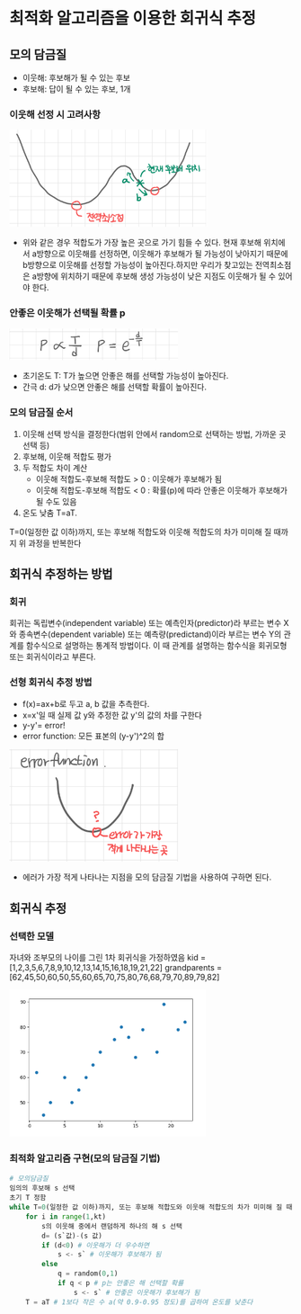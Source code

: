 # 최적화 알고리즘을 이용한 회귀식 추정

## 모의 담금질
- 이웃해: 후보해가 될 수 있는 후보
- 후보해: 답이 될 수 있는 후보, 1개

### 이웃해 선정 시 고려사항

<img src='이웃해고려사항.png' width=350px>

- 위와 같은 경우 적합도가 가장 높은 곳으로 가기 힘들 수 있다. 현재 후보해 위치에서 a방향으로 이웃해를 선정하면, 이웃해가 후보해가 될 가능성이 낮아지기 때문에 b방향으로 이웃해를 선정할 가능성이 높아진다.하지만 우리가 찾고있는 전역최소점은 a방향에 위치하기 때문에 후보해 생성 가능성이 낮은 지점도 이웃해가 될 수 있어야 한다.

### 안좋은 이웃해가 선택될 확률 p

<img src='이웃해선정확률.png' width=300px>

- 초기온도 T: T가 높으면 안좋은 해를 선택할 가능성이 높아진다.
- 간극 d: d가 낮으면 안좋은 해를 선택할 확률이 높아진다.

### 모의 담금질 순서
1. 이웃해 선택 방식을 결정한다(범위 안에서 random으로 선택하는 방법, 가까운 곳 선택 등)
2. 후보해, 이웃해 적합도 평가
3. 두 적합도 차이 계산
    - 이웃해 적합도-후보해 적합도 > 0 : 이웃해가 후보해가 됨
    - 이웃해 적합도-후보해 적합도 < 0 : 확률(p)에 따라 안좋은 이웃해가 후보해가 될 수도 있음
4. 온도 낮춤 T=aT.

T=0(일정한 값 이하)까지, 또는 후보해 적합도와 이웃해 적합도의 차가 미미해 질 때까지 위 과정을 반복한다

## 회귀식 추정하는 방법

### 회귀
회귀는 독립변수(independent variable) 또는 예측인자(predictor)라 부르는 변수 X와 종속변수(dependent variable) 또는 예측량(predictand)이라 부르는 변수 Y의 관계를 함수식으로 설명하는 통계적 방법이다. 이 때 관계를 설명하는 함수식을 회귀모형 또는 회귀식이라고 부른다.

### 선형 회귀식 추정 방법
- f(x)=ax+b로 두고 a, b 값을 추측한다.
- x=x'일 때 실제 값 y와 추정한 값 y'의 값의 차를 구한다
- y-y'= error!
- error function: 모든 표본의 (y-y')^2의 합

<img src='회귀.png' width=300px>

- 에러가 가장 적게 나타나는 지점을 모의 담금질 기법을 사용하여 구하면 된다.

## 회귀식 추정
### 선택한 모델
자녀와 조부모의 나이를 그린 1차 회귀식을 가정하였음
kid = [1,2,3,5,6,7,8,9,10,12,13,14,15,16,18,19,21,22]
grandparents = [62,45,50,60,50,55,60,65,70,75,80,76,68,79,70,89,79,82]

<img src='model.png' width=350px>

### 최적화 알고리즘 구현(모의 담금질 기법)
~~~python
# 모의담금질
임의의 후보해 s 선택
초기 T 정함
while T=0(일정한 값 이하)까지, 또는 후보해 적합도와 이웃해 적합도의 차가 미미해 질 때까지 반복
    for i in range(1,kt)
        s의 이웃해 중에서 랜덤하게 하나의 해 s 선택
        d= (s`값)-(s 값)
        if (d<0) # 이웃해가 더 우수하면
            s <- s` # 이웃해가 후보해가 됨
        else
            q = random(0,1) 
            if q < p # p는 안좋은 해 선택할 확률
                s <- s` # 안좋은 이웃해가 후보해가 됨
    T = aT # 1보다 작은 수 a(약 0.9-0.95 정도)를 곱하여 온도를 낮춘다
~~~